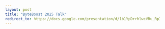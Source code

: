 ```yaml
---
layout: post
title: "ByteBoost 2025 Talk"
redirect_to: https://docs.google.com/presentation/d/1b1YpDrrhlwcVRu_RpImaWMBhX75mVpaXcHehDdiFdmU
---
```

